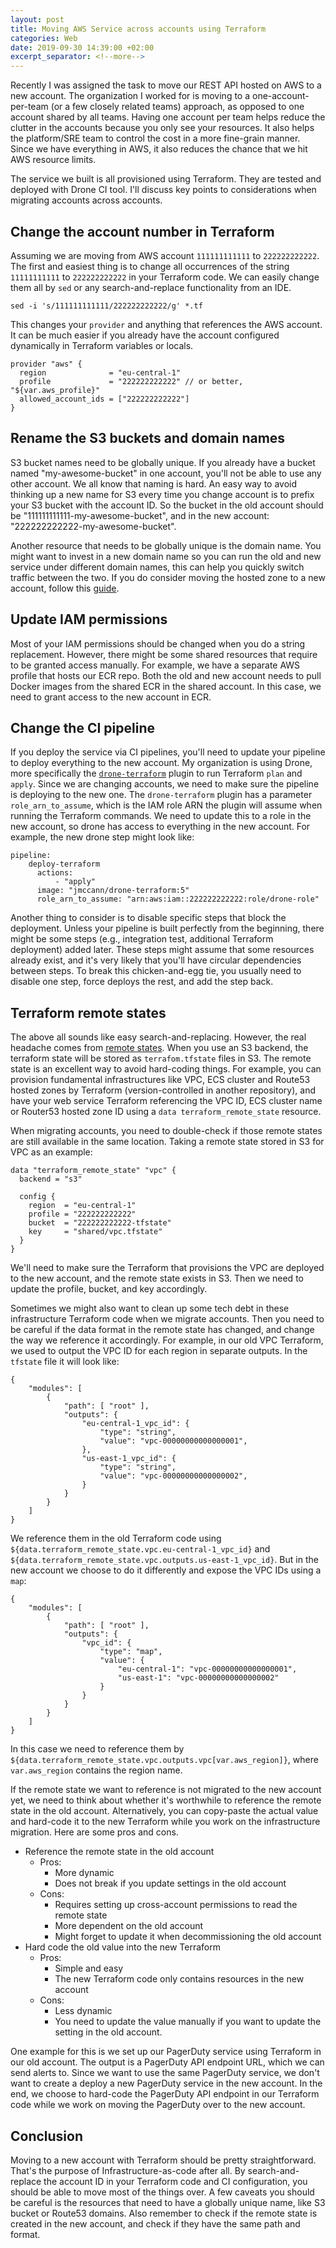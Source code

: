 ```yaml
---
layout: post
title: Moving AWS Service across accounts using Terraform
categories: Web
date: 2019-09-30 14:39:00 +02:00
excerpt_separator: <!--more-->
---
```

Recently I was assigned the task to move our REST API hosted on AWS to a new account. The organization I worked for is moving to a one-account-per-team (or a few closely related teams) approach, as opposed to one account shared by all teams. Having one account per team helps reduce the clutter in the accounts because you only see your resources. It also helps the platform/SRE team to control the cost in a more fine-grain manner. Since we have everything in AWS, it also reduces the chance that we hit AWS resource limits. 

The service we built is all provisioned using Terraform. They are tested and deployed with Drone CI tool. I'll discuss key points to considerations when migrating accounts across accounts.
<!--more-->

## Change the account number in Terraform
Assuming we are moving from AWS account `111111111111` to `222222222222`. The first and easiest thing is to change all occurrences of the string `11111111111` to `222222222222` in your Terraform code. We can easily change them all by `sed` or any search-and-replace functionality from an IDE. 

```
sed -i 's/111111111111/222222222222/g' *.tf
```

This changes your `provider` and anything that references the AWS account.  It can be much easier if you already have the account configured dynamically in Terraform variables or locals.

```
provider "aws" {
  region              = "eu-central-1"
  profile             = "222222222222" // or better, "${var.aws_profile}"
  allowed_account_ids = ["222222222222"]
}
```

## Rename the S3 buckets and domain names
S3 bucket names need to be globally unique. If you already have a bucket named "my-awesome-bucket" in one account, you'll not be able to use any other account. We all know that naming is hard. An easy way to avoid thinking up a new name for S3 every time you change account is to prefix your S3 bucket with the account ID. So the bucket in the old account should be "111111111111-my-awesome-bucket", and in the new account: "222222222222-my-awesome-bucket". 

Another resource that needs to be globally unique is the domain name. You might want to invest in a new domain name so you can run the old and new service under different domain names, this can help you quickly switch traffic between the two. If you do consider moving the hosted zone to a new account, follow this [guide][r53-guide].


## Update IAM permissions 
Most of your IAM permissions should be changed when you do a string replacement. However, there might be some shared resources that require to be granted access manually. For example, we have a separate AWS profile that hosts our ECR repo. Both the old and new account needs to pull Docker images from the shared ECR in the shared account. In this case, we need to grant access to the new account in ECR.

## Change the CI pipeline
If you deploy the service via CI pipelines, you'll need to update your pipeline to deploy everything to the new account. My organization is using Drone, more specifically the [`drone-terraform`][drone-terraform] plugin to run Terraform `plan` and `apply`. Since we are changing accounts, we need to make sure the pipeline is deploying to the new one. The `drone-terraform` plugin has a parameter `role_arn_to_assume`, which is the IAM role ARN the plugin will assume when running the Terraform commands. We need to update this to a role in the new account, so drone has access to everything in the new account. For example, the new drone step might look like:

```
pipeline:
    deploy-terraform
      actions:
          - "apply"
      image: "jmccann/drone-terraform:5"
      role_arn_to_assume: "arn:aws:iam::222222222222:role/drone-role"
```

Another thing to consider is to disable specific steps that block the deployment. Unless your pipeline is built perfectly from the beginning, there might be some steps (e.g., integration test, additional Terraform deployment) added later. These steps might assume that some resources already exist, and it's very likely that you'll have circular dependencies between steps. To break this chicken-and-egg tie, you usually need to disable one step, force deploys the rest, and add the step back.


##  Terraform remote states

The above all sounds like easy search-and-replacing. However, the real headache comes from [remote states][remote state]. When you use an S3 backend, the terraform state will be stored as `terrafom.tfstate` files in S3. The remote state is an excellent way to avoid hard-coding things. For example, you can provision fundamental infrastructures like VPC, ECS cluster and Route53 hosted zones by Terraform (version-controlled in another repository), and have your web service Terraform referencing the VPC ID, ECS cluster name or Router53 hosted zone ID using a `data terraform_remote_state` resource.

When migrating accounts, you need to double-check if those remote states are still available in the same location. Taking a remote state stored in S3 for VPC as an example:

```
data "terraform_remote_state" "vpc" {
  backend = "s3"

  config {
    region  = "eu-central-1"
    profile = "222222222222"
    bucket  = "222222222222-tfstate"
    key     = "shared/vpc.tfstate"
  }
}
```
We'll need to make sure the Terraform that provisions the VPC are deployed to the new account, and the remote state exists in S3.  Then we need to update the profile, bucket, and key accordingly. 

Sometimes we might also want to clean up some tech debt in these infrastructure Terraform code when we migrate accounts. Then you need to be careful if the data format in the remote state has changed, and change the way we reference it accordingly. For example, in our old VPC Terraform, we used to output the VPC ID for each region in separate outputs. In the `tfstate` file it will look like:

```
{
    "modules": [
        {
            "path": [ "root" ],
            "outputs": {
                "eu-central-1_vpc_id": {
                    "type": "string",
                    "value": "vpc-00000000000000001",
                },
                "us-east-1_vpc_id": {
                    "type": "string",
                    "value": "vpc-00000000000000002",
                }
            }
        }
    ]
}

```

We reference them in the old Terraform code using `${data.terraform_remote_state.vpc.eu-central-1_vpc_id}` and `${data.terraform_remote_state.vpc.outputs.us-east-1_vpc_id}`. But in the new account we choose to do it differently and expose the VPC IDs using a `map`:

```
{
    "modules": [
        {
            "path": [ "root" ],
            "outputs": {
                "vpc_id": {
                    "type": "map",
                    "value": {
                        "eu-central-1": "vpc-00000000000000001",
                        "us-east-1": "vpc-00000000000000002"
                    }
                }
            }
        }
    ]
}
```

In this case we need to reference them by `${data.terraform_remote_state.vpc.outputs.vpc[var.aws_region]}`, where `var.aws_region` contains the region name.

If the remote state we want to reference is not migrated to the new account yet, we need to think about whether it's worthwhile to reference the remote state in the old account. Alternatively, you can copy-paste the actual value and hard-code it to the new Terraform while you work on the infrastructure migration. Here are some pros and cons.

* Reference the remote state in the old account
  * Pros:
    * More dynamic
    * Does not break if you update settings in the old account
  * Cons:
    * Requires setting up cross-account permissions to read the remote state
    * More dependent on the old account
    * Might forget to update it when decommissioning the old account
* Hard code the old value into the new Terraform
  * Pros:
    * Simple and easy
    * The new Terraform code only contains resources in the new account
  * Cons:
    * Less dynamic
    * You need to update the value manually if you want to update the setting in the old account.

One example for this is we set up our PagerDuty service using Terraform in our old account. The output is a PagerDuty API endpoint URL, which we can send alerts to. Since we want to use the same PagerDuty service, we don't want to create a deploy a new PagerDuty service in the new account. In the end, we choose to hard-code the PagerDuty API endpoint in our Terraform code while we work on moving the PagerDuty over to the new account.

## Conclusion

Moving to a new account with Terraform should be pretty straightforward. That's the purpose of Infrastructure-as-code after all. By search-and-replace the account ID in your Terraform code and CI configuration, you should be able to move most of the things over. A few caveats you should be careful is the resources that need to have a globally unique name, like S3 bucket or Route53 domains. Also remember to check if the remote state is created in the new account, and check if they have the same path and format.

[drone-terraform]: https://github.com/jmccann/drone-terraform
[remote state]: https://www.terraform.io/docs/state/remote.html
[r53-guide]: https://docs.aws.amazon.com/Route53/latest/DeveloperGuide/hosted-zones-migrating.html
